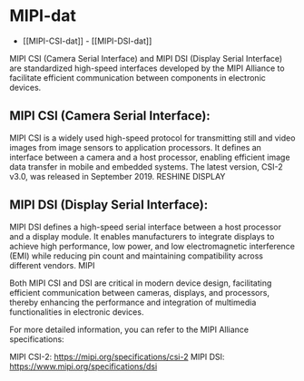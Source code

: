 
# MIPI-dat

- [[MIPI-CSI-dat]] - [[MIPI-DSI-dat]]

MIPI CSI (Camera Serial Interface) and MIPI DSI (Display Serial Interface) are standardized high-speed interfaces developed by the MIPI Alliance to facilitate efficient communication between components in electronic devices.

## MIPI CSI (Camera Serial Interface):

MIPI CSI is a widely used high-speed protocol for transmitting still and video images from image sensors to application processors. It defines an interface between a camera and a host processor, enabling efficient image data transfer in mobile and embedded systems. The latest version, CSI-2 v3.0, was released in September 2019. 
RESHINE DISPLAY

## MIPI DSI (Display Serial Interface):

MIPI DSI defines a high-speed serial interface between a host processor and a display module. It enables manufacturers to integrate displays to achieve high performance, low power, and low electromagnetic interference (EMI) while reducing pin count and maintaining compatibility across different vendors. 
MIPI

Both MIPI CSI and DSI are critical in modern device design, facilitating efficient communication between cameras, displays, and processors, thereby enhancing the performance and integration of multimedia functionalities in electronic devices.

For more detailed information, you can refer to the MIPI Alliance specifications:

MIPI CSI-2: https://mipi.org/specifications/csi-2
MIPI DSI: https://www.mipi.org/specifications/dsi